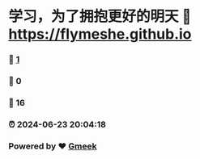 # 学习，为了拥抱更好的明天 :link: https://flymeshe.github.io 
### :page_facing_up: [1](https://flymeshe.github.io/tag.html) 
### :speech_balloon: 0 
### :hibiscus: 16 
### :alarm_clock: 2024-06-23 20:04:18 
### Powered by :heart: [Gmeek](https://github.com/Meekdai/Gmeek)
